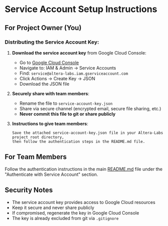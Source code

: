 # Service Account Setup Instructions

## For Project Owner (You)

### Distributing the Service Account Key:

1. **Download the service account key** from Google Cloud Console:
   - Go to [Google Cloud Console](https://console.cloud.google.com/)
   - Navigate to: IAM & Admin → Service Accounts
   - Find: `service@altera-labs.iam.gserviceaccount.com`
   - Click Actions → Create Key → JSON
   - Download the JSON file

2. **Securely share with team members**:
   - Rename the file to `service-account-key.json`
   - Share via secure channel (encrypted email, secure file sharing, etc.)
   - **Never commit this file to git or share publicly**

3. **Instructions to give team members**:
   ```
   Save the attached service-account-key.json file in your Altera-Labs project root directory, 
   then follow the authentication steps in the README.md file.
   ```

## For Team Members

Follow the authentication instructions in the main [README.md](./README.md) file under the "Authenticate with Service Account" section.

## Security Notes

- The service account key provides access to Google Cloud resources
- Keep it secure and never share publicly
- If compromised, regenerate the key in Google Cloud Console
- The key is already excluded from git via `.gitignore`

